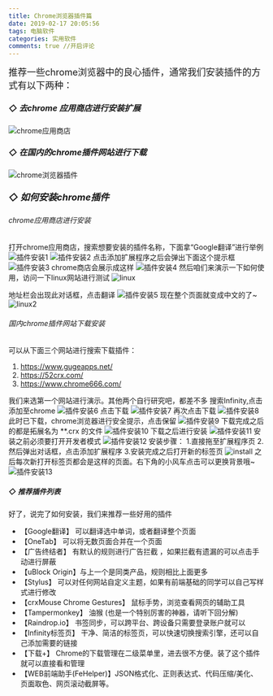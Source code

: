```yaml
---
title: Chrome浏览器插件篇
date: 2019-02-17 20:05:56
tags: 电脑软件
categories: 实用软件
comments: true //开启评论
---
```


<font size="4">推荐一些chrome浏览器中的良心插件，通常我们安装插件的方式有以下两种：</font>
##### <font size="3">◇ 去chrome 应用商店进行安装扩展</font>
![chrome应用商店](https://s2.ax1x.com/2019/08/09/eb1oPf.png)

##### <font size="3">◇ 在国内的chrome插件网站进行下载</font>
![chrome浏览器插件](https://s2.ax1x.com/2019/08/09/eb1hVI.png)

##### <font size="4">◇ 如何安装chrome插件</font>

###### chrome应用商店进行安装
打开chrome应用商店，搜索想要安装的插件名称，下面拿“Google翻译”进行举例
![插件安装1](https://s2.ax1x.com/2019/08/09/eb1TG8.png)
![插件安装2](https://s2.ax1x.com/2019/08/09/eb1Hxg.png)
点击添加扩展程序之后会弹出下面这个提示框
![插件安装3](https://s2.ax1x.com/2019/08/09/eb1qMQ.png)
chrome商店会展示成这样
![插件安装4](https://s2.ax1x.com/2019/08/09/eb1Lrj.png)
然后咱们来演示一下如何使用，访问一下linux网站进行测试
![linux](https://s2.ax1x.com/2019/08/09/eb15IP.png)

地址栏会出现此对话框，点击翻译
![插件安装5](https://s2.ax1x.com/2019/08/09/eb1Oqs.png)
现在整个页面就变成中文的了~
![linux2](https://s2.ax1x.com/2019/08/09/eb1WqA.png)

###### 国内chrome插件网站下载安装
可以从下面三个网站进行搜索下载插件：
1. https://www.gugeapps.net/
2. https://52crx.com/
3. https://www.chrome666.com/

我们来选第一个网站进行演示。其他两个自行研究吧，都差不多
搜索Infinity,点击添加至chrome
![插件安装6](https://s2.ax1x.com/2019/08/09/eb1jZn.png)
点击下载
![插件安装7](https://s2.ax1x.com/2019/08/09/eb1vaq.png)
再次点击下载
![插件安装8](https://s2.ax1x.com/2019/08/09/eb1xI0.png)
此时已下载，chrome浏览器进行安全提示，点击保留
![插件安装9](https://s2.ax1x.com/2019/08/09/eb3SiV.png)
下载完成之后的都是拓展名为 **.crx 的文件
![插件安装10](https://s2.ax1x.com/2019/08/09/eb3pGT.png)
下载之后进行安装
![插件安装11](https://s2.ax1x.com/2019/08/09/eb39RU.png)
安装之前必须要打开开发者模式
![插件安装12](https://s2.ax1x.com/2019/08/09/eb3CzF.png)
安装步骤：
1.直接拖至扩展程序页
2.然后弹出对话框，点击添加扩展程序
3.安装完成之后打开新的标签页
![install](https://s2.ax1x.com/2019/08/09/eb17RS.gif)
之后每次新打开标签页都会是这样的页面。右下角的小风车点击可以更换背景哦~
![插件安装13](https://s2.ax1x.com/2019/08/09/ebJ8eJ.png)

##### ◇ 推荐插件列表
好了，说完了如何安装，我们来推荐一些好用的插件
 - 【Google翻译】 可以翻译选中单词，或者翻译整个页面
 - 【OneTab】 可以将无数页面合并在一个页面
 - 【广告终结者】 有默认的规则进行广告拦截 ，如果拦截有遗漏的可以点击手动进行屏蔽
 - 【uBlock Origin】与上一个是同类产品，规则相比上面更多
 - 【Stylus】 可以对任何网站自定义主题，如果有前端基础的同学可以自己写样式进行修改
 - 【crxMouse Chrome Gestures】 鼠标手势，浏览查看网页的辅助工具
 - 【Tampermonkey】 油猴 (也是一个特别厉害的神器，请听下回分解)
 - 【Raindrop.io】 书签同步，可以跨平台、跨设备只需要登录账户就可以
 - 【Infinity标签页】 干净、简洁的标签页，可以快速切换搜索引擎，还可以自己添加需要的链接
 - 【下载+】 Chrome的下载管理在二级菜单里，进去很不方便。装了这个插件就可以直接看和管理
 - 【WEB前端助手(FeHelper)】JSON格式化、正则表达式、代码压缩/美化、页面取色、网页滚动截屏等。

